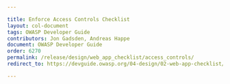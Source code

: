 ```yaml
---

title: Enforce Access Controls Checklist
layout: col-document
tags: OWASP Developer Guide
contributors: Jon Gadsden, Andreas Happe
document: OWASP Developer Guide
order: 6270
permalink: /release/design/web_app_checklist/access_controls/
redirect_to: https://devguide.owasp.org/04-design/02-web-app-checklist/07-access-controls/

---
```

